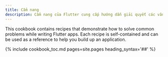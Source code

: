 ```yaml
---
title: Cẩm nang
description: Cẩm nang của Flutter cung cấp hướng dẫn giải quyết các vấn đề thường gặp.
---
```


This cookbook contains recipes that demonstrate how to solve
common problems while writing Flutter apps.
Each recipe is self-contained and can be used as a
reference to help you build up an application.

{% include cookbook_toc.md pages=site.pages heading_syntax='##' %}
